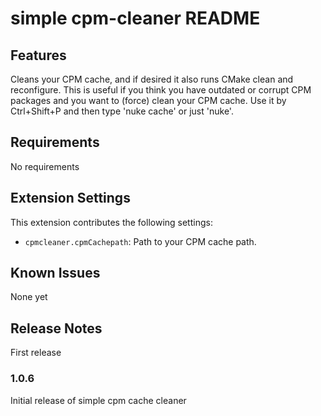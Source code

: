 # simple cpm-cleaner README

## Features

Cleans your CPM cache, and if desired it also runs CMake clean and reconfigure. This is useful if you think you have outdated or corrupt CPM packages and you want to (force) clean your CPM cache. Use it by Ctrl+Shift+P and then type 'nuke cache' or just 'nuke'.

## Requirements

No requirements

## Extension Settings

This extension contributes the following settings:

* `cpmcleaner.cpmCachepath`: Path to your CPM cache path.

## Known Issues

None yet

## Release Notes

First release

### 1.0.6

Initial release of simple cpm cache cleaner
